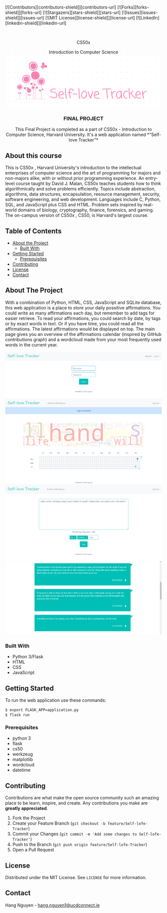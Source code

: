 [![Contributors][contributors-shield]][contributors-url]
[![Forks][forks-shield]][forks-url]
[![Stargazers][stars-shield]][stars-url]
[![Issues][issues-shield]][issues-url]
[![MIT License][license-shield]][license-url]
[![LinkedIn][linkedin-shield]][linkedin-url]



<!-- PROJECT LOGO -->
<br />
<p align="center">
  CS50x
  <p align="center">
  Introduction to Computer Science
  <img src="static/banner.PNG" alt="Logo" >

  <h3 align="center">FINAL PROJECT</h3>

  <p align="center">
   This Final Project is completed as a part of CS50x - Introduction to Computer Science, Harvard University. It's a web application named *“Self-love Tracker”*
  </p>
</p>

## About this course
This is CS50x , Harvard University's introduction to the intellectual enterprises of computer science and the art of programming for majors and non-majors alike, with or without prior programming experience. An entry-level course taught by David J. Malan, CS50x teaches students how to think algorithmically and solve problems efficiently. Topics include abstraction, algorithms, data structures, encapsulation, resource management, security, software engineering, and web development. Languages include C, Python, SQL, and JavaScript plus CSS and HTML. Problem sets inspired by real-world domains of biology, cryptography, finance, forensics, and gaming. The on-campus version of CS50x , CS50, is Harvard's largest course.

<!-- TABLE OF CONTENTS -->
## Table of Contents

* [About the Project](#about-the-project)
  * [Built With](#built-with)
* [Getting Started](#getting-started)
  * [Prerequisites](#prerequisites)
* [Contributing](#contributing)
* [License](#license)
* [Contact](#contact)



<!-- ABOUT THE PROJECT -->
## About The Project


With a combination of Python, HTML, CSS, JavaScript and SQLite database, this web application is a place to store your daily possitive affirmations.
You could write as many affirmations each day, but remember to add tags for easier retrieve.
To read your affirmations, you could search by date, by tags or by exact words in text. Or if you have time, you could read all the affirmations.
The latest affirmations would be displayed on top.
The main page gives you an overview of the affirmations calendar (inspired by GitHub contributions graph) and a wordcloud made from your most frequently used words in the current year.

<p align="center">
  <img src="static/Screenshot_0.PNG" alt="Login/Register" >
  <img src="static/Screenshot_1.PNG" alt="Main page" >
  <img src="static/Screenshot_2.PNG" alt="Write" >
  <img src="static/Screenshot_3.PNG" alt="Read" >
</p>

### Built With

- Python 3/Flask
- HTML
- CSS
- JavaScript


<!-- GETTING STARTED -->
## Getting Started

To run the web application use these commands:

```
$ export FLASK_APP=application.py
$ flask run
```

### Prerequisites

- python 3
- flask
- cs50
- werkzeug
- matplotlib
- wordcloud
- datetime



<!-- CONTRIBUTING -->
## Contributing

Contributions are what make the open source community such an amazing place to be learn, inspire, and create. Any contributions you make are **greatly appreciated**.

1. Fork the Project
2. Create your Feature Branch (`git checkout -b feature/Self-lofe-Tracker`)
3. Commit your Changes (`git commit -m 'Add some changes to Self-lofe-Tracker'`)
4. Push to the Branch (`git push origin feature/Self-lofe-Tracker`)
5. Open a Pull Request



<!-- LICENSE -->
## License

Distributed under the MIT License. See `LICENSE` for more information.


<!-- CONTACT -->
## Contact

Hang Nguyen - hang.nguyen1@ucdconnect.ie

